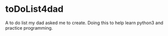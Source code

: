 # toDoList4dad

A to do list my dad asked me to create.
Doing this to help learn python3 and practice programming.
